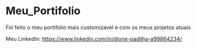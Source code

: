 # Meu_Portifolio

Foi feito o meu portifolio mais customizavel e com os meus projetos atuais

Meu LinkedIn: https://www.linkedin.com/in/dione-padilha-a99864234/
